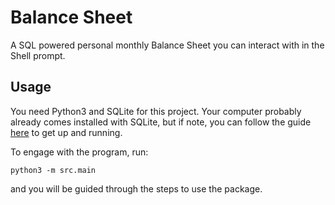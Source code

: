 # Balance Sheet
A SQL powered personal monthly Balance Sheet you can interact with in the Shell prompt. 

## Usage
You need Python3 and SQLite for this project. Your computer probably already comes installed with SQLite, but if note, you can follow the guide [here](https://www.tutorialspoint.com/sqlite/sqlite_installation.htm) to get up and running.  

To engage with the program, run:

```python3 -m src.main```  

and you will be guided through the steps to use the package.